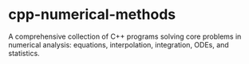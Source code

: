 # cpp-numerical-methods
A comprehensive collection of C++ programs solving core problems in numerical analysis: equations, interpolation, integration, ODEs, and statistics.
